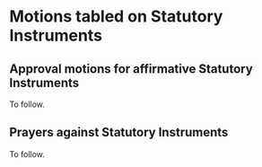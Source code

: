 # Motions tabled on Statutory Instruments 

## Approval motions for affirmative Statutory Instruments 

To follow.

## Prayers against Statutory Instruments 

To follow.